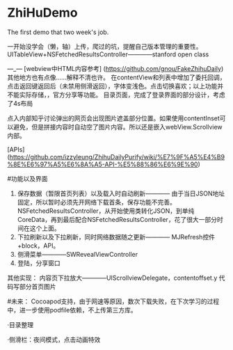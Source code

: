 # ZhiHuDemo
The first demo that two week's job.

一开始没学会（懒，轴）上传，爬过的坑，提醒自己版本管理的重要性。
UITableView+NSFetchedResultsController————stanford open class

—_—
[webview中HTML内容参考]
(https://github.com/gnou/FakeZhihuDaily)
其他地方也有点像……解释不清也许。
在contentView和列表中增加了委托回调，点击返回键返回后（未禁用侧滑返回），字体变浅色。点击切换喜欢；以上功能并不能实际存储，，官方分享等功能。
目录页面，完成了登录界面的部分设计，考虑了4s布局

点入内部知乎讨论弹出的网页会出现图片遮盖部分位置。如果使用contentInset可以避免，但是拼接内容时自动空了图片内容。所以还是嵌入webView.Scrollview内部。

[APIs]
(https://github.com/izzyleung/ZhihuDailyPurify/wiki/%E7%9F%A5%E4%B9%8E%E6%97%A5%E6%8A%A5-API-%E5%88%86%E6%9E%90)

#功能以及界面
1. 保存数据（暂限首页列表）以及载入时自动刷新———— 由于当日JSON地址固定，所以暂时必须先开网络下载首条，保存功能不完善。 NSFetchedResultsController，从开始使用类转化JSON，到单纯CoreData，再到最后配合NSFetchedResultsController，花了很大一部分时间在这个上面。
2. 下拉刷新以及下拉刷新，同时网络数据随之更新———— MJRefresh控件+block，API。
3. 侧滑菜单————SWRevealViewController
4. 登陆，分享窗口

其他实现：
内容页下拉放大————UIScrollviewDelegate，contentoffset.y
代码写部分首页图片

#未来：
Cocoapod支持，由于网速等原因，数次下载失败，在下次学习的过程中，进一步使用podfile依赖，不上传第三方库。

·目录整理

·侧滑栏：夜间模式，点击动画特效
